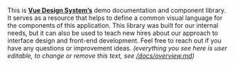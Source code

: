 This is **[Vue Design System’s](https://vueds.com/)** demo documentation and component library. It serves as a resource that helps to define a common visual language for the components of this application. This library was built for our internal needs, but it can also be used to teach new hires about our approach to interface design and front-end development. Feel free to reach out if you have any questions or improvement ideas. _(everything you see here is
user editable, to change or remove this text, see [/docs/overview.md](https://github.com/viljamis/vue-design-system/blob/master/docs/overview.md))_
